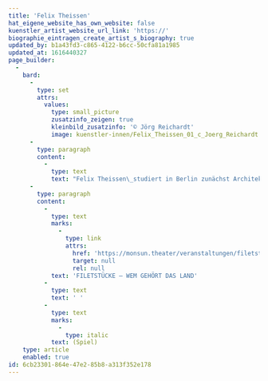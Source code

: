 ```yaml
---
title: 'Felix Theissen'
hat_eigene_website_has_own_website: false
kuenstler_artist_website_url_link: 'https://'
biographie_eintragen_create_artist_s_biography: true
updated_by: b1a43fd3-c865-4122-b6cc-50cfa81a1985
updated_at: 1616440327
page_builder:
  -
    bard:
      -
        type: set
        attrs:
          values:
            type: small_picture
            zusatzinfo_zeigen: true
            kleinbild_zusatzinfo: '© Jörg Reichardt'
            image: kuenstler-innen/Felix_Theissen_01_c_Joerg_Reichardt.jpg
      -
        type: paragraph
        content:
          -
            type: text
            text: "Felix Theissen\_studiert in Berlin zunächst Architektur und wechselt dann in den Schauspielstudiengang des Konservatoriums in Wien. Es folgen Engagements an verschiedenen Theatern, intensive Jahre Improvisationstheater und Arbeiten für Fernsehen und Kino. Er ist Co-Autor eines Kinofilms, Schauspieldozent an der HfM Hanns Eisler, arbeitet als freier Schauspieler in Berlin und ist u.a. im Solo \"Caveman\" zu sehen."
      -
        type: paragraph
        content:
          -
            type: text
            marks:
              -
                type: link
                attrs:
                  href: 'https://monsun.theater/veranstaltungen/filetstuecke'
                  target: null
                  rel: null
            text: 'FILETSTÜCKE – WEM GEHÖRT DAS LAND'
          -
            type: text
            text: ' '
          -
            type: text
            marks:
              -
                type: italic
            text: (Spiel)
    type: article
    enabled: true
id: 6cb23301-864e-47e2-85b8-a313f352e178
---
```

